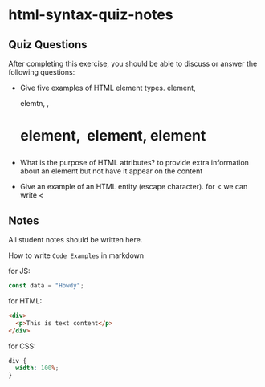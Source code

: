 # html-syntax-quiz-notes

## Quiz Questions

After completing this exercise, you should be able to discuss or answer the following questions:

- Give five examples of HTML element types.
<a> element, <p> elemtn, ,<h1> element, <img> element, <body> element

- What is the purpose of HTML attributes?
to provide extra information about an element but not have it appear on the content
- Give an example of an HTML entity (escape character).
for < we can write &lt;

## Notes

All student notes should be written here.


How to write `Code Examples` in markdown

for JS:

```javascript
const data = "Howdy";
```

for HTML:

```html
<div>
  <p>This is text content</p>
</div>
```

for CSS:

```css
div {
  width: 100%;
}
```
